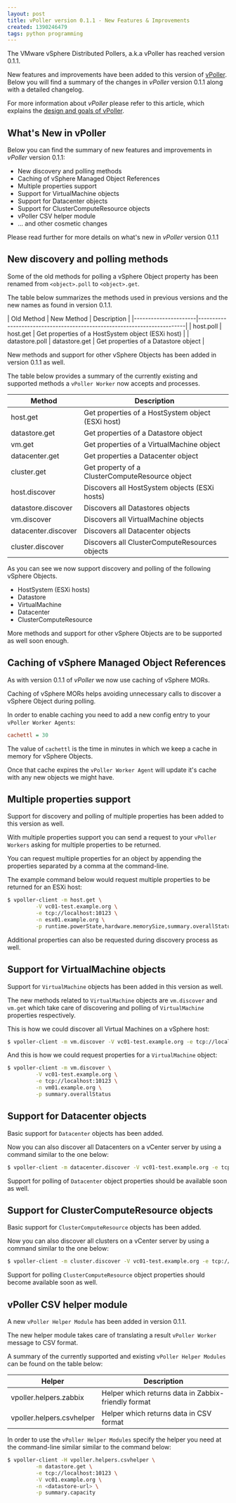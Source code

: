 ```yaml
---
layout: post
title: vPoller version 0.1.1 - New Features & Improvements
created: 1390246479
tags: python programming
---
```

The VMware vSphere Distributed Pollers, a.k.a vPoller has reached
version 0.1.1. 

New features and improvements have been added to this version of
[vPoller](/node/104). Below you will find a summary of the changes in
*vPoller* version 0.1.1 along with a detailed changelog.

For more information about *vPoller* please refer to this article,
which explains the [design and goals of vPoller](/node/103).

## What's New in vPoller

Below you can find the summary of new features and improvements in
*vPoller* version 0.1.1:

* New discovery and polling methods
* Caching of vSphere Managed Object References
* Multiple properties support
* Support for VirtualMachine objects
* Support for Datacenter objects
* Support for ClusterComputeResource objects
* vPoller CSV helper module
* ... and other cosmetic changes

Please read further for more details on what's new in *vPoller*
version 0.1.1

## New discovery and polling methods

Some of the old methods for polling a vSphere Object property has been
renamed from `<object>.poll` to `<object>.get`.

The table below summarizes the methods used in previous versions and
the new names as found in version 0.1.1.

| Old Method           | New Method          | Description                                       |
|----------------------|-------------------------------------------------------------------------|
| host.poll            | host.get            | Get properties of a HostSystem object (ESXi host) |
| datastore.poll       | datastore.get       | Get properties of a Datastore object              |

New methods and support for other vSphere Objects has been added in
version 0.1.1 as well.

The table below provides a summary of the currently existing and
supported methods a `vPoller Worker` now accepts and processes.

| Method               | Description                                        |
|----------------------|----------------------------------------------------|
| host.get             | Get properties of a HostSystem object (ESXi host)  |
| datastore.get        | Get properties of a Datastore object               |
| vm.get               | Get properties of a VirtualMachine object          |
| datacenter.get       | Get properties a Datacenter object                 |
| cluster.get          | Get property of a ClusterComputeResource object    |
| host.discover        | Discovers all HostSystem objects (ESXi hosts)      |
| datastore.discover   | Discovers all Datastores objects                   | 
| vm.discover          | Discovers all VirtualMachine objects               |
| datacenter.discover  | Discovers all Datacenter objects                   |
| cluster.discover     | Discovers all ClusterComputeResources objects      |

As you can see we now support discovery and polling of the following
vSphere Objects.

* HostSystem (ESXi hosts)
* Datastore
* VirtualMachine
* Datacenter
* ClusterComputeResource

More methods and support for other vSphere Objects are to be supported
as well soon enough.

## Caching of vSphere Managed Object References

As with version 0.1.1 of *vPoller* we now use caching of vSphere MORs.

Caching of vSphere MORs helps avoiding unnecessary calls to discover a
vSphere Object during polling.

In order to enable caching you need to add a new config entry to your
`vPoller Worker Agents`:

```ini
cachettl = 30
```

The value of `cachettl` is the time in minutes in which we keep a
cache in memory for vSphere Objects.

Once that cache expires the `vPoller Worker Agent` will update it's
cache with any new objects we might have.

## Multiple properties support

Support for discovery and polling of multiple properties has been
added to this version as well.

With multiple properties support you can send a request to your
`vPoller Workers` asking for multiple properties to be returned.

You can request multiple properties for an object by appending the
properties separated by a comma at the command-line.

The example command below would request multiple properties to be
returned for an ESXi host:

```bash
$ vpoller-client -m host.get \
  		 -V vc01-test.example.org \
		 -e tcp://localhost:10123 \
		 -n esx01.example.org \
		 -p runtime.powerState,hardware.memorySize,summary.overallStatus
```
	
Additional properties can also be requested during discovery process
as well.
	
## Support for VirtualMachine objects

Support for `VirtualMachine` objects has been added in this version as
well.

The new methods related to `VirtualMachine` objects are `vm.discover`
and `vm.get` which take care of discovering and polling of
`VirtualMachine` properties respectively.

This is how we could discover all Virtual Machines on a vSphere host:

```bash
$ vpoller-client -m vm.discover -V vc01-test.example.org -e tcp://localhost:10123
```
	
And this is how we could request properties for a `VirtualMachine`
object:

```bash
$ vpoller-client -m vm.discover \
  		 -V vc01-test.example.org \
		 -e tcp://localhost:10123 \
		 -n vm01.example.org \
		 -p summary.overallStatus
```
	
## Support for Datacenter objects

Basic support for `Datacenter` objects has been added.

Now you can also discover all Datacenters on a vCenter server by using
a command similar to the one below:

```bash
$ vpoller-client -m datacenter.discover -V vc01-test.example.org -e tcp://localhost:10123
```
	
Support for polling of `Datacenter` object properties should be
available soon as well.

## Support for ClusterComputeResource objects

Basic support for `ClusterComputeResource` objects has been added.

Now you can also discover all clusters on a vCenter server by using a
command similar to the one below:

```bash
$ vpoller-client -m cluster.discover -V vc01-test.example.org -e tcp://localhost:10123
```
	
Support for polling `ClusterComputeResource` object properties should
become available soon as well.

## vPoller CSV helper module

A new `vPoller Helper Module` has been added in version 0.1.1.

The new helper module takes care of translating a result `vPoller
Worker` message to CSV format.

A summary of the currently supported and existing `vPoller Helper
Modules` can be found on the table below:

| Helper                    | Description                                          |
|---------------------------|------------------------------------------------------|
| vpoller.helpers.zabbix    | Helper which returns data in Zabbix-friendly format  |
| vpoller.helpers.csvhelper | Helper which returns data in CSV format              |

In order to use the `vPoller Helper Modules` specify the helper you
need at the command-line similar similar to the command below:

```bash
$ vpoller-client -H vpoller.helpers.csvhelper \
  		 -m datastore.get \
		 -e tcp://localhost:10123 \
		 -V vc01.example.org \
		 -n <datastore-url> \
		 -p summary.capacity
```


